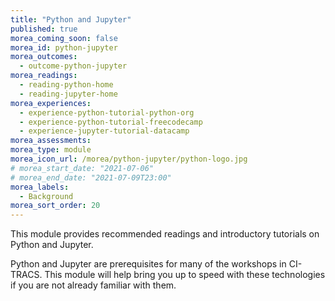 ```yaml
---
title: "Python and Jupyter"
published: true
morea_coming_soon: false
morea_id: python-jupyter
morea_outcomes:
  - outcome-python-jupyter
morea_readings:
  - reading-python-home
  - reading-jupyter-home
morea_experiences:
  - experience-python-tutorial-python-org
  - experience-python-tutorial-freecodecamp
  - experience-jupyter-tutorial-datacamp
morea_assessments:
morea_type: module
morea_icon_url: /morea/python-jupyter/python-logo.jpg
# morea_start_date: "2021-07-06"
# morea_end_date: "2021-07-09T23:00"
morea_labels:
  - Background
morea_sort_order: 20
---
```


This module provides recommended readings and introductory tutorials on Python and Jupyter. 

Python and Jupyter are prerequisites for many of the workshops in CI-TRACS. This module will help bring you up to speed with these technologies if you are not already familiar with them.
